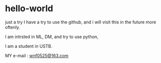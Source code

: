 # hello-world
just a try
I have a try to use the github, and i will visit this in the future more oftenly.

I am intrsted in ML, DM, and try to use python,

I am a student in USTB.

MY e-mail : wnf0525@163.com
